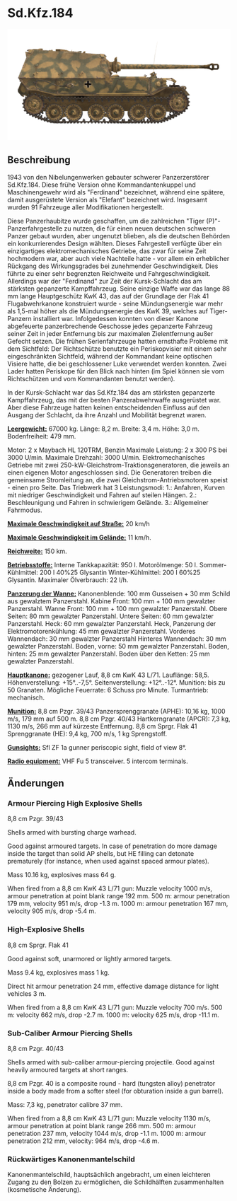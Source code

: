 # Sd.Kfz.184

![_sdkfz184](../images/_sdkfz184.png)

## Beschreibung

1943 von den Nibelungenwerken gebauter schwerer Panzerzerstörer Sd.Kfz.184. Diese frühe Version ohne Kommandantenkuppel und Maschinengewehr wird als "Ferdinand" bezeichnet, während eine spätere, damit ausgerüstete Version als "Elefant" bezeichnet wird. Insgesamt wurden 91 Fahrzeuge aller Modifikationen hergestellt.

Diese Panzerhaubitze wurde geschaffen, um die zahlreichen "Tiger (P)"-Panzerfahrgestelle zu nutzen, die für einen neuen deutschen schweren Panzer gebaut wurden, aber ungenutzt blieben, als die deutschen Behörden ein konkurrierendes Design wählten. Dieses Fahrgestell verfügte über ein einzigartiges elektromechanisches Getriebe, das zwar für seine Zeit hochmodern war, aber auch viele Nachteile hatte - vor allem ein erheblicher Rückgang des Wirkungsgrades bei zunehmender Geschwindigkeit. Dies führte zu einer sehr begrenzten Reichweite und Fahrgeschwindigkeit. Allerdings war der "Ferdinand" zur Zeit der Kursk-Schlacht das am stärksten gepanzerte Kampffahrzeug. Seine einzige Waffe war das lange 88 mm lange Hauptgeschütz KwK 43, das auf der Grundlage der Flak 41 Flugabwehrkanone konstruiert wurde - seine Mündungsenergie war mehr als 1,5-mal höher als die Mündungsenergie des KwK 39, welches auf Tiger-Panzern installiert war. Infolgedessen konnten von dieser Kanone abgefeuerte panzerbrechende Geschosse jedes gepanzerte Fahrzeug seiner Zeit in jeder Entfernung bis zur maximalen Zielentfernung außer Gefecht setzen. Die frühen Serienfahrzeuge hatten ernsthafte Probleme mit dem Sichtfeld: Der Richtschütze benutzte ein Periskopvisier mit einem sehr eingeschränkten Sichtfeld, während der Kommandant keine optischen Visiere hatte, die bei geschlossener Luke verwendet werden konnten. Zwei Lader hatten Periskope für den Blick nach hinten (im Spiel können sie vom Richtschützen und vom Kommandanten benutzt werden).

In der Kursk-Schlacht war das Sd.Kfz.184 das am stärksten gepanzerte Kampffahrzeug, das mit der besten Panzerabwehrwaffe ausgerüstet war. Aber diese Fahrzeuge hatten keinen entscheidenden Einfluss auf den Ausgang der Schlacht, da ihre Anzahl und Mobilität begrenzt waren.

<b><u>Leergewicht:</u></b> 67000 kg.
Länge: 8,2 m.
Breite: 3,4 m.
Höhe: 3,0 m.
Bodenfreiheit: 479 mm.

Motor: 2 x Maybach HL 120TRM, Benzin
Maximale Leistung: 2 x 300 PS bei 3000 U/min.
Maximale Drehzahl: 3000 U/min.
Elektromechanisches Getriebe mit zwei 250-kW-Gleichstrom-Traktionsgeneratoren, die jeweils an einen eigenen Motor angeschlossen sind. Die Generatoren treiben die gemeinsame Stromleitung an, die zwei Gleichstrom-Antriebsmotoren speist - einen pro Seite.
Das Triebwerk hat 3 Leistungsmodi:
1.: Anfahren, Kurven mit niedriger Geschwindigkeit und Fahren auf steilen Hängen.
2.: Beschleunigung und Fahren in schwierigem Gelände.
3.: Allgemeiner Fahrmodus.

<b><u>Maximale Geschwindigkeit auf Straße:</u></b> 20 km/h

<b><u>Maximale Geschwindigkeit im Gelände:</u></b> 11 km/h.

<b><u>Reichweite:</u></b> 150 km.

<b><u>Betriebsstoffe:</u></b>
Interne Tankkapazität: 950 l.
Motorölmenge: 50 l.
Sommer-Kühlmittel: 200 l 40%25 Glysantin
Winter-Kühlmittel: 200 l 60%25 Glysantin.
Maximaler Ölverbrauch: 22 l/h.

<b><u>Panzerung der Wanne:</u></b>
Kanonenblende: 100 mm Gusseisen + 30 mm Schild aus gewalztem Panzerstahl.
Kabine Front: 100 mm + 100 mm gewalzter Panzerstahl. 
Wanne Front: 100 mm + 100 mm gewalzter Panzerstahl.
Obere Seiten: 80 mm gewalzter Panzerstahl.
Untere Seiten: 60 mm gewalzter Panzerstahl.
Heck: 60 mm gewalzter Panzerstahl.
Heck, Panzerung der Elektromotorenkühlung: 45 mm gewalzter Panzerstahl.
Vorderes Wannendach: 30 mm gewalzter Panzerstahl
Hinteres Wannendach: 30 mm gewalzter Panzerstahl.
Boden, vorne: 50 mm gewalzter Panzerstahl.
Boden, hinten: 25 mm gewalzter Panzerstahl.
Boden über den Ketten: 25 mm gewalzter Panzerstahl.

<b><u>Hauptkanone:</u></b> gezogener Lauf, 8,8 cm KwK 43 L/71.
Lauflänge: 58,5.
Höhenverstellung: +15°..-7,5°.
Seitenverstellung: +12°..-12°.
Munition: bis zu 50 Granaten.
Mögliche Feuerrate: 6 Schuss pro Minute.
Turmantrieb: mechanisch.

<b><u>Munition:</u></b>
8,8 cm Pzgr. 39/43 Panzersprenggranate (APHE): 10,16 kg, 1000 m/s, 179 mm auf 500 m.
8,8 cm Pzgr. 40/43 Hartkerngranate (APCR): 7,3 kg, 1130 m/s, 266 mm auf kürzeste Entfernung.
8,8 cm Sprgr. Flak 41 Sprenggranate (HE): 9,4 kg, 700 m/s, 1 kg Sprengstoff.

<b><u>Gunsights:</u></b>
Sfl ZF 1a gunner periscopic sight, field of view 8°.

<b><u>Radio equipment:</u></b>
VHF Fu 5 transceiver.
5 intercom terminals.


## Änderungen


### Armour Piercing High Explosive Shells

8,8 cm Pzgr. 39/43

Shells armed with bursting charge warhead.

Good against armoured targets. In case of penetration do more damage inside the target than solid AP shells, but HE filling can detonate prematurely (for instance, when used against spaced armour plates).

Mass 10.16 kg, explosives mass 64 g.

When fired from a 8,8 cm KwK 43 L/71 gun:
Muzzle velocity 1000 m/s, armour penetration at point blank range 192 mm.
500 m: armour penetration 179 mm, velocity 951 m/s, drop -1.3 m.
1000 m: armour penetration 167 mm, velocity 905 m/s, drop -5.4 m.


### High-Explosive Shells

8,8 cm Sprgr. Flak 41

Good against soft, unarmored or lightly armored targets.

Mass 9.4 kg, explosives mass 1 kg.

Direct hit armour penetration 24 mm, effective damage distance for light vehicles 3 m.

When fired from a 8,8 cm KwK 43 L/71 gun:
Muzzle velocity 700 m/s.
500 m: velocity 662 m/s, drop -2.7 m.
1000 m: velocity 625 m/s, drop -11.1 m.


### Sub-Caliber Armour Piercing Shells

8,8 cm Pzgr. 40/43

Shells armed with sub-caliber armour-piercing projectile. Good against heavily armoured targets at short ranges.

8,8 cm Pzgr. 40 is a composite round - hard (tungsten alloy) penetrator inside a body made from a softer steel (for obturation inside a gun barrel).

Mass: 7,3 kg, penetrator calibre 37 mm.

When fired from a 8,8 cm KwK 43 L/71 gun:
Muzzle velocity 1130 m/s, armour penetration at point blank range 266 mm.
500 m: armour penetration 237 mm, velocity 1044 m/s, drop -1.1 m.
1000 m: armour penetration 212 mm, velocity: 964 m/s, drop -4.6 m.


### Rückwärtiges Kanonenmantelschild

Kanonenmantelschild, hauptsächlich angebracht, um einen leichteren Zugang zu den Bolzen zu ermöglichen, die Schildhälften zusammenhalten (kosmetische Änderung).
